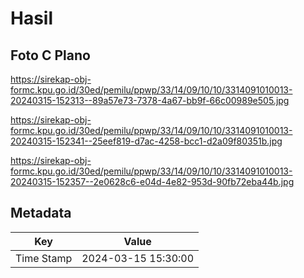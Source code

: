 # Hasil

## Foto C Plano

https://sirekap-obj-formc.kpu.go.id/30ed/pemilu/ppwp/33/14/09/10/10/3314091010013-20240315-152313--89a57e73-7378-4a67-bb9f-66c00989e505.jpg

https://sirekap-obj-formc.kpu.go.id/30ed/pemilu/ppwp/33/14/09/10/10/3314091010013-20240315-152341--25eef819-d7ac-4258-bcc1-d2a09f80351b.jpg

https://sirekap-obj-formc.kpu.go.id/30ed/pemilu/ppwp/33/14/09/10/10/3314091010013-20240315-152357--2e0628c6-e04d-4e82-953d-90fb72eba44b.jpg


## Metadata

| Key        | Value               |
| ---------- | ------------------- |
| Time Stamp | 2024-03-15 15:30:00 |



